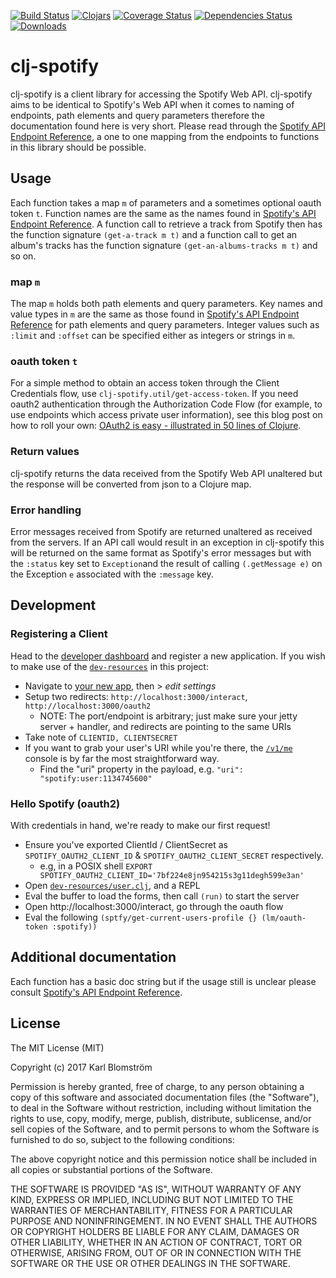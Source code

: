 [![Build Status](https://travis-ci.org/blmstrm/clj-spotify.svg?branch=master)](https://travis-ci.org/blmstrm/clj-spotify)
[![Clojars](https://img.shields.io/clojars/v/clj-spotify.svg)](http://clojars.org/clj-spotify)
[![Coverage Status](https://coveralls.io/repos/blmstrm/clj-spotify/badge.svg?branch=master&service=github)](https://coveralls.io/github/blmstrm/clj-spotify?branch=master)
[![Dependencies Status](https://versions.deps.co/Blmstrm/clj-spotify/status.svg)](https://versions.deps.co/Blmstrm/clj-spotify)
[![Downloads](https://versions.deps.co/Blmstrm/clj-spotify/downloads.svg)](https://versions.deps.co/Blmstrm/clj-spotify)
# clj-spotify
clj-spotify is a client library for accessing the Spotify Web API. clj-spotify aims to be identical to Spotify's Web API when it comes to naming of endpoints, path elements and query parameters therefore the documentation found here is very short. Please read through the [Spotify API Endpoint Reference](https://developer.spotify.com/web-api/endpoint-reference/), a one to one mapping from the endpoints to functions in this library should be possible.

## Usage
Each function takes a map `m` of parameters and a sometimes optional oauth token `t`. Function names are the same as the names found in [Spotify's API Endpoint Reference](https://developer.spotify.com/web-api/endpoint-reference/). A function call to retrieve a track from Spotify then has the function signature `(get-a-track m t)` and a function call to get an album's tracks has the function signature `(get-an-albums-tracks m t)` and so on.

### map `m`
The map `m` holds both path elements and query parameters.
Key names and value types in `m` are the same as those found in [Spotify's API Endpoint Reference](https://developer.spotify.com/web-api/endpoint-reference/) for path elements and query parameters. Integer values such as `:limit` and `:offset` can be specified either as integers or strings in `m`. 

### oauth token `t`
For a simple method to obtain an access token through the Client Credentials flow, use `clj-spotify.util/get-access-token`. If you need oauth2 authentication through the Authorization Code Flow (for example, to use endpoints which access private user information), see this blog post on how to roll your own: [OAuth2 is easy - illustrated in 50 lines of Clojure](http://leonid.shevtsov.me/en/oauth2-is-easy).

### Return values
clj-spotify returns the data received from the Spotify Web API unaltered but the response will be converted from json to a Clojure map.

### Error handling
Error messages received from Spotify are returned unaltered as received from the servers. If an API call would result in an exception in clj-spotify this will be returned on the same format as Spotify's error messages but with the `:status` key set to `Exception`and the result of calling `(.getMessage e)` on the Exception `e` associated with the `:message` key.

## Development
### Registering a Client
Head to the [developer dashboard](https://developer.spotify.com/dashboard) and register a new application.
If you wish to make use of the [`dev-resources`](./dev-resources/user.clj) in this project:
- Navigate to [your new app](https://developers.spotify.com/dashboard/applications), then > _edit settings_
- Setup two redirects: `http://localhost:3000/interact`, `http://localhost:3000/oauth2`
  * NOTE: The port/endpoint is arbitrary; just make sure your jetty server + handler, and redirects are pointing to the same URIs
- Take note of `CLIENTID, CLIENTSECRET`
- If you want to grab your user's URI while you're there, the [`/v1/me`](https://developer.spotify.com/console/get-current-user/) console is by far the most straightforward way.
  * Find the "uri" property in the payload, e.g. `"uri": "spotify:user:1134745600"`

### Hello Spotify (oauth2)
With credentials in hand, we're ready to make our first request!
- Ensure you've exported ClientId / ClientSecret as `SPOTIFY_OAUTH2_CLIENT_ID` & `SPOTIFY_OAUTH2_CLIENT_SECRET` respectively.
  * e.g, in a POSIX shell `EXPORT SPOTIFY_OAUTH2_CLIENT_ID='7bf224e8jn954215s3g11degh599e3an'`
- Open [`dev-resources/user.clj`](./dev-resources/user.clj), and a REPL
- Eval the buffer to load the forms, then call `(run)` to start the server
- Open http://localhost:3000/interact, go through the oauth flow
- Eval the following `(sptfy/get-current-users-profile {} (lm/oauth-token :spotify))`

## Additional documentation
Each function has a basic doc string but if the usage still is unclear please consult [Spotify's API Endpoint Reference](https://developer.spotify.com/web-api/endpoint-reference/).

## License

The MIT License (MIT)

Copyright (c) 2017 Karl Blomström

Permission is hereby granted, free of charge, to any person obtaining a copy
of this software and associated documentation files (the "Software"), to deal
in the Software without restriction, including without limitation the rights
to use, copy, modify, merge, publish, distribute, sublicense, and/or sell
copies of the Software, and to permit persons to whom the Software is
furnished to do so, subject to the following conditions:

The above copyright notice and this permission notice shall be included in
all copies or substantial portions of the Software.

THE SOFTWARE IS PROVIDED "AS IS", WITHOUT WARRANTY OF ANY KIND, EXPRESS OR
IMPLIED, INCLUDING BUT NOT LIMITED TO THE WARRANTIES OF MERCHANTABILITY,
FITNESS FOR A PARTICULAR PURPOSE AND NONINFRINGEMENT. IN NO EVENT SHALL THE
AUTHORS OR COPYRIGHT HOLDERS BE LIABLE FOR ANY CLAIM, DAMAGES OR OTHER
LIABILITY, WHETHER IN AN ACTION OF CONTRACT, TORT OR OTHERWISE, ARISING FROM,
OUT OF OR IN CONNECTION WITH THE SOFTWARE OR THE USE OR OTHER DEALINGS IN
THE SOFTWARE.
